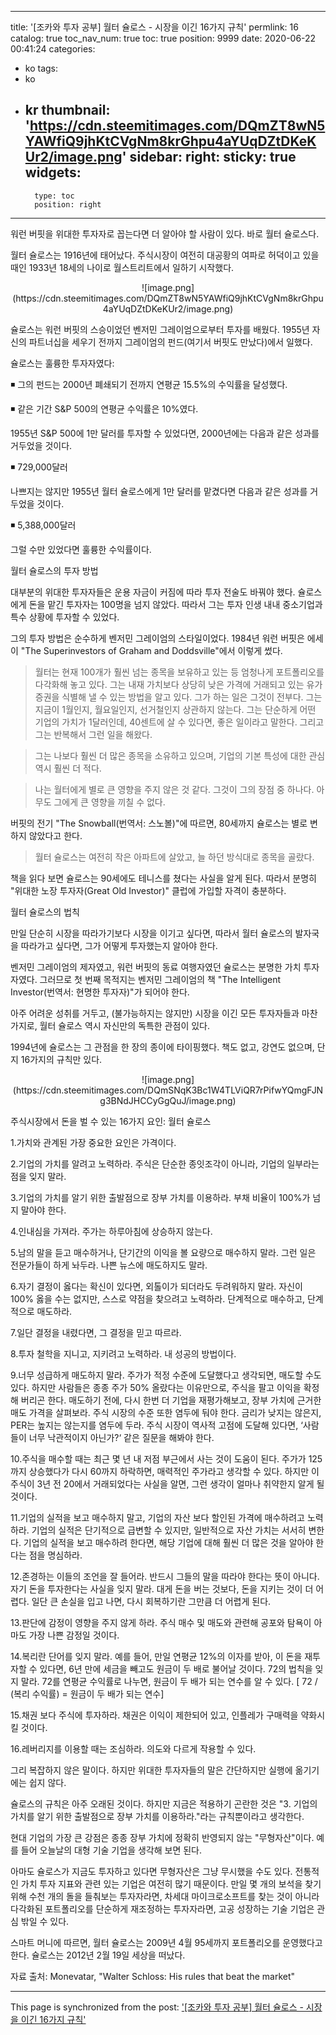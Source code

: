 
---
title: '[조카와 투자 공부]  월터 슐로스 - 시장을 이긴 16가지 규칙'
permlink: 16
catalog: true
toc_nav_num: true
toc: true
position: 9999
date: 2020-06-22 00:41:24
categories:
- ko
tags:
- ko
- kr
thumbnail: 'https://cdn.steemitimages.com/DQmZT8wN5YAWfiQ9jhKtCVgNm8krGhpu4aYUqDZtDKeKUr2/image.png'
sidebar:
    right:
        sticky: true
widgets:
    -
        type: toc
        position: right
---


워런 버핏을 위대한 투자자로 꼽는다면 더 알아야 할 사람이 있다. 바로 월터 슐로스다.


월터 슐로스는 1916년에 태어났다. 주식시장이 여전히 대공황의 여파로 허덕이고 있을 때인 1933년 18세의 나이로 월스트리트에서 일하기 시작했다.

<center>
![image.png](https://cdn.steemitimages.com/DQmZT8wN5YAWfiQ9jhKtCVgNm8krGhpu4aYUqDZtDKeKUr2/image.png)
</center>

슐로스는 워런 버핏의 스승이었던 벤저민 그레이엄으로부터 투자를 배웠다. 1955년 자신의 파트너십을 세우기 전까지 그레이엄의 펀드(여기서 버핏도 만났다)에서 일했다.


슐로스는 훌륭한 투자자였다:


◾ 그의 펀드는 2000년 폐쇄되기 전까지 연평균 15.5%의 수익률을 달성했다.

◾ 같은 기간 S&P 500의 연평균 수익률은 10%였다.


1955년 S&P 500에 1만 달러를 투자할 수 있었다면, 2000년에는 다음과 같은 성과를 거두었을 것이다.


◾ 729,000달러


나쁘지는 않지만 1955년 월터 슐로스에게 1만 달러를 맡겼다면 다음과 같은 성과를 거두었을 것이다.


◾ 5,388,000달러


그럴 수만 있었다면 훌륭한 수익률이다.


월터 슐로스의 투자 방법


대부분의 위대한 투자자들은 운용 자금이 커짐에 따라 투자 전술도 바꿔야 했다. 슐로스에게 돈을 맡긴 투자자는 100명을 넘지 않았다. 따라서 그는 투자 인생 내내 중소기업과 특수 상황에 투자할 수 있었다.


그의 투자 방법은 순수하게 벤저민 그레이엄의 스타일이었다. 1984년 워런 버핏은 에세이 "The Superinvestors of Graham and Doddsville"에서 이렇게 썼다.


>월터는 현재 100개가 훨씬 넘는 종목을 보유하고 있는 등 엄청나게 포트폴리오를 다각화해 놓고 있다. 그는 내재 가치보다 상당히 낮은 가격에 거래되고 있는 유가증권을 식별해 낼 수 있는 방법을 알고 있다. 그가 하는 일은 그것이 전부다. 그는 지금이 1월인지, 월요일인지, 선거철인지 상관하지 않는다. 그는 단순하게 어떤 기업의 가치가 1달러인데, 40센트에 살 수 있다면, 좋은 일이라고 말한다. 그리고 그는 반복해서 그런 일을 해왔다.


>그는 나보다 훨씬 더 많은 종목을 소유하고 있으며, 기업의 기본 특성에 대한 관심 역시 훨씬 더 적다.


>나는 월터에게 별로 큰 영향을 주지 않은 것 같다. 그것이 그의 장점 중 하나다. 아무도 그에게 큰 영향을 끼칠 수 없다.


버핏의 전기 "The Snowball(번역서: 스노볼)"에 따르면, 80세까지 슐로스는 별로 변하지 않았다고 한다.


>월터 슐로스는 여전히 작은 아파트에 살았고, 늘 하던 방식대로 종목을 골랐다.


책을 읽다 보면 슐로스는 90세에도 테니스를 쳤다는 사실을 알게 된다. 따라서 분명히 "위대한 노장 투자자(Great Old Investor)" 클럽에 가입할 자격이 충분하다.


월터 슐로스의 법칙


만일 단순히 시장을 따라가기보다 시장을 이기고 싶다면, 따라서 월터 슐로스의 발자국을 따라가고 싶다면, 그가 어떻게 투자했는지 알아야 한다.


벤저민 그레이엄의 제자였고, 워런 버핏의 동료 여행자였던 슐로스는 분명한 가치 투자자였다. 그러므로 첫 번째 목적지는 벤저민 그레이엄의 책 "The Intelligent Investor(번역서: 현명한 투자자)"가 되어야 한다.


아주 어려운 성취를 거두고, (불가능하지는 않지만) 시장을 이긴 모든 투자자들과 마찬가지로, 월터 슐로스 역시 자신만의 독특한 관점이 있다.


1994년에 슐로스는 그 관점을 한 장의 종이에 타이핑했다. 책도 없고, 강연도 없으며, 단지 16가지의 규칙만 있다.

<center>
![image.png](https://cdn.steemitimages.com/DQmSNqK3Bc1W4TLViQR7rPifwYQmgFJNg3BNdJHCCyGgQuJ/image.png)
</center>

주식시장에서 돈을 벌 수 있는 16가지 요인: 월터 슐로스


1.가치와 관계된 가장 중요한 요인은 가격이다.


2.기업의 가치를 알려고 노력하라. 주식은 단순한 종잇조각이 아니라, 기업의 일부라는 점을 잊지 말라.


3.기업의 가치를 알기 위한 출발점으로 장부 가치를 이용하라. 부채 비율이 100%가 넘지 말아야 한다.


4.인내심을 가져라. 주가는 하루아침에 상승하지 않는다.


5.남의 말을 듣고 매수하거나, 단기간의 이익을 볼 요량으로 매수하지 말라. 그런 일은 전문가들이 하게 놔두라. 나쁜 뉴스에 매도하지도 말라.


6.자기 결정이 옳다는 확신이 있다면, 외톨이가 되더라도 두려워하지 말라. 자신이 100% 옳을 수는 없지만, 스스로 약점을 찾으려고 노력하라. 단계적으로 매수하고, 단계적으로 매도하라.


7.일단 결정을 내렸다면, 그 결정을 믿고 따르라.


8.투자 철학을 지니고, 지키려고 노력하라. 내 성공의 방법이다.


9.너무 성급하게 매도하지 말라. 주가가 적정 수준에 도달했다고 생각되면, 매도할 수도 있다. 하지만 사람들은 종종 주가 50% 올랐다는 이유만으로, 주식을 팔고 이익을 확정해 버리곤 한다. 매도하기 전에, 다시 한번 더 기업을 재평가해보고, 장부 가치에 근거한 매도 가격을 살펴보라. 주식 시장의 수준 또한 염두에 둬야 한다. 금리가 낮지는 않은지, PER는 높지는 않는지를 염두에 두라. 주식 시장이 역사적 고점에 도달해 있다면, ‘사람들이 너무 낙관적이지 아닌가?‘ 같은 질문을 해봐야 한다.


10.주식을 매수할 때는 최근 몇 년 내 저점 부근에서 사는 것이 도움이 된다. 주가가 125까지 상승했다가 다시 60까지 하락하면, 매력적인 주가라고 생각할 수 있다. 하지만 이 주식이 3년 전 20에서 거래되었다는 사실을 알면, 그런 생각이 얼마나 취약한지 알게 될 것이다.


11.기업의 실적을 보고 매수하지 말고, 기업의 자산 보다 할인된 가격에 매수하려고 노력하라. 기업의 실적은 단기적으로 급변할 수 있지만, 일반적으로 자산 가치는 서서히 변한다. 기업의 실적을 보고 매수하려 한다면, 해당 기업에 대해 훨씬 더 많은 것을 알아야 한다는 점을 명심하라.


12.존경하는 이들의 조언을 잘 들어라. 반드시 그들의 말을 따라야 한다는 뜻이 아니다. 자기 돈을 투자한다는 사실을 잊지 말라. 대게 돈을 버는 것보다, 돈을 지키는 것이 더 어렵다. 일단 큰 손실을 입고 나면, 다시 회복하기란 그만큼 더 어렵게 된다.


13.판단에 감정이 영향을 주지 않게 하라. 주식 매수 및 매도와 관련해 공포와 탐욕이 아마도 가장 나쁜 감정일 것이다.


14.복리란 단어를 잊지 말라. 예를 들어, 만일 연평균 12%의 이자를 받아, 이 돈을 재투자할 수 있다면, 6년 만에 세금을 빼고도 원금이 두 배로 불어날 것이다. 72의 법칙을 잊지 말라. 72를 연평균 수익률로 나누면, 원금이 두 배가 되는 연수를 알 수 있다. [ 72 / (복리 수익률) = 원금이 두 배가 되는 연수]


15.채권 보다 주식에 투자하라. 채권은 이익이 제한되어 있고, 인플레가 구매력을 약화시킬 것이다.

16.레버리지를 이용할 때는 조심하라. 의도와 다르게 작용할 수 있다.


그리 복잡하지 않은 말이다. 하지만 위대한 투자자들의 말은 간단하지만 실행에 옮기기에는 쉽지 않다.


슐로스의 규칙은 아주 오래된 것이다. 하지만 지금은 적용하기 곤란한 것은 "3. 기업의 가치를 알기 위한 출발점으로 장부 가치를 이용하라."라는 규칙뿐이라고 생각한다.


현대 기업의 가장 큰 강점은 종종 장부 가치에 정확히 반영되지 않는 "무형자산"이다. 예를 들어 오늘날의 대형 기술 기업을 생각해 보면 된다.


아마도 슐로스가 지금도 투자하고 있다면 무형자산은 그냥 무시했을 수도 있다. 전통적인 가치 투자 지표와 관련 있는 기업은 여전히 많기 때문이다. 만일 몇 개의 보석을 찾기 위해 수천 개의 돌을 들춰보는 투자자라면, 차세대 마이크로소프트를 찾는 것이 아니라 다각화된 포트폴리오를 단순하게 재조정하는 투자자라면, 고공 성장하는 기술 기업은 관심 밖일 수 있다.


스마트 머니에 따르면, 월터 슐로스는 2009년 4월 95세까지 포트폴리오를 운영했다고 한다. 슐로스는 2012년 2월 19일 세상을 떠났다.


자료 출처: Monevatar, "Walter Schloss: His rules that beat the market"

- - -

This page is synchronized from the post: ['[조카와 투자 공부]  월터 슐로스 - 시장을 이긴 16가지 규칙'](https://steemit.com/@pius.pius/16)
